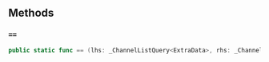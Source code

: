 
## Methods

### `==`

``` swift
public static func == (lhs: _ChannelListQuery<ExtraData>, rhs: _ChannelListQuery<ExtraData>) -> Bool 
```
